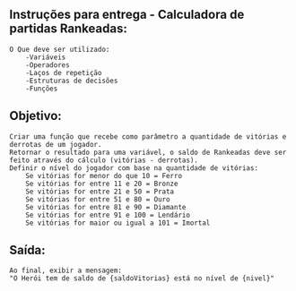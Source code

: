 ## Instruções para entrega - Calculadora de partidas Rankeadas:

    O Que deve ser utilizado:
        -Variáveis
        -Operadores
        -Laços de repetição
        -Estruturas de decisões
        -Funções

## Objetivo:

    Criar uma função que recebe como parâmetro a quantidade de vitórias e derrotas de um jogador.
    Retornar o resultado para uma variável, o saldo de Rankeadas deve ser feito através do cálculo (vitórias - derrotas).
    Definir o nível do jogador com base na quantidade de vitórias:
        Se vitórias for menor do que 10 = Ferro
        Se vitórias for entre 11 e 20 = Bronze
        Se vitórias for entre 21 e 50 = Prata
        Se vitórias for entre 51 e 80 = Ouro
        Se vitórias for entre 81 e 90 = Diamante
        Se vitórias for entre 91 e 100 = Lendário
        Se vitórias for maior ou igual a 101 = Imortal

## Saída:

    Ao final, exibir a mensagem:
    "O Herói tem de saldo de {saldoVitorias} está no nível de {nivel}"